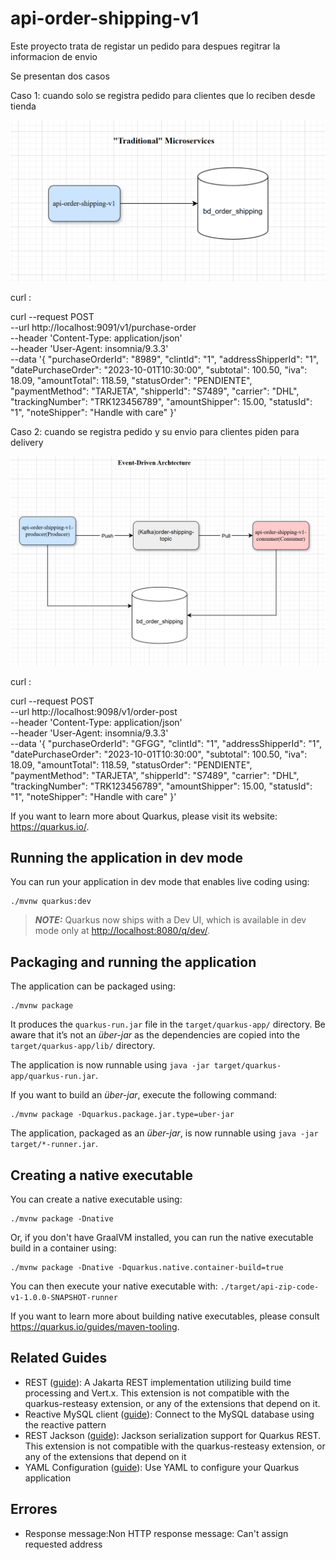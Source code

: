 # api-order-shipping-v1

Este proyecto trata de registar un pedido para despues regitrar la informacion de envio 

Se presentan dos casos 


Caso 1: cuando solo se registra pedido para clientes que lo reciben desde tienda

![Logo del proyecto](tradicional.PNG "caso 1")


curl :


curl --request POST \
  --url http://localhost:9091/v1/purchase-order \
  --header 'Content-Type: application/json' \
  --header 'User-Agent: insomnia/9.3.3' \
  --data '{
  "purchaseOrderId": "8989",
  "clintId": "1",
  "addressShipperId": "1",
  "datePurchaseOrder": "2023-10-01T10:30:00",
  "subtotal": 100.50,
  "iva": 18.09,
  "amountTotal": 118.59,
  "statusOrder": "PENDIENTE",
  "paymentMethod": "TARJETA",
  "shipperId": "S7489",
  "carrier": "DHL",
  "trackingNumber": "TRK123456789",
  "amountShipper": 15.00,
  "statusId": "1",
  "noteShipper": "Handle with care"
}'




Caso 2: cuando se registra pedido y su envio para clientes piden para delivery

![Logo del proyecto](evento.PNG "caso 2")


curl :

curl --request POST \
  --url http://localhost:9098/v1/order-post \
  --header 'Content-Type: application/json' \
  --header 'User-Agent: insomnia/9.3.3' \
  --data '{
  "purchaseOrderId": "GFGG",
  "clintId": "1",
  "addressShipperId": "1",
  "datePurchaseOrder": "2023-10-01T10:30:00",
  "subtotal": 100.50,
  "iva": 18.09,
  "amountTotal": 118.59,
  "statusOrder": "PENDIENTE",
  "paymentMethod": "TARJETA",
  "shipperId": "S7489",
  "carrier": "DHL",
  "trackingNumber": "TRK123456789",
  "amountShipper": 15.00,
  "statusId": "1",
  "noteShipper": "Handle with care"
}'







If you want to learn more about Quarkus, please visit its website: <https://quarkus.io/>.

## Running the application in dev mode

You can run your application in dev mode that enables live coding using:

```shell script
./mvnw quarkus:dev
```

> **_NOTE:_**  Quarkus now ships with a Dev UI, which is available in dev mode only at <http://localhost:8080/q/dev/>.

## Packaging and running the application

The application can be packaged using:

```shell script
./mvnw package
```

It produces the `quarkus-run.jar` file in the `target/quarkus-app/` directory.
Be aware that it’s not an _über-jar_ as the dependencies are copied into the `target/quarkus-app/lib/` directory.

The application is now runnable using `java -jar target/quarkus-app/quarkus-run.jar`.

If you want to build an _über-jar_, execute the following command:

```shell script
./mvnw package -Dquarkus.package.jar.type=uber-jar
```

The application, packaged as an _über-jar_, is now runnable using `java -jar target/*-runner.jar`.

## Creating a native executable

You can create a native executable using:

```shell script
./mvnw package -Dnative
```

Or, if you don't have GraalVM installed, you can run the native executable build in a container using:

```shell script
./mvnw package -Dnative -Dquarkus.native.container-build=true
```

You can then execute your native executable with: `./target/api-zip-code-v1-1.0.0-SNAPSHOT-runner`

If you want to learn more about building native executables, please consult <https://quarkus.io/guides/maven-tooling>.

## Related Guides

- REST ([guide](https://quarkus.io/guides/rest)): A Jakarta REST implementation utilizing build time processing and Vert.x. This extension is not compatible with the quarkus-resteasy extension, or any of the extensions that depend on it.
- Reactive MySQL client ([guide](https://quarkus.io/guides/reactive-sql-clients)): Connect to the MySQL database using the reactive pattern
- REST Jackson ([guide](https://quarkus.io/guides/rest#json-serialisation)): Jackson serialization support for Quarkus REST. This extension is not compatible with the quarkus-resteasy extension, or any of the extensions that depend on it
- YAML Configuration ([guide](https://quarkus.io/guides/config-yaml)): Use YAML to configure your Quarkus application


## Errores
- Response message:Non HTTP response message: Can't assign requested address




